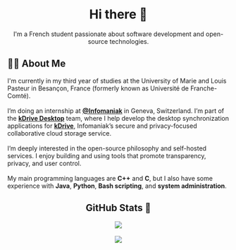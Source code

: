 <h1 align="center">Hi there 👋</h1>

<p align="center">
  I'm a French student passionate about software development and open-source technologies.
</p>

<h2>👨‍🎓 About Me</h2>

<p>
  I'm currently in my third year of studies at the University of Marie and Louis Pasteur in Besançon, France (formerly known as Université de Franche-Comté).
  <br><br>
  I’m doing an internship at <strong><a href="https://github.com/infomaniak">@Infomaniak</a></strong> in Geneva, Switzerland. I’m part of the <strong><a href="https://github.com/Infomaniak/desktop-kDrive">kDrive Desktop</a></strong> team, where I help develop the desktop synchronization applications for <strong><a href="https://www.infomaniak.com/fr/ksuite/kdrive">kDrive</a></strong>, Infomaniak’s secure and privacy-focused collaborative cloud storage service.
  <br><br>
  I’m deeply interested in the open-source philosophy and self-hosted services. I enjoy building and using tools that promote transparency, privacy, and user control.
  <br><br>
  My main programming languages are <strong>C++</strong> and <strong>C</strong>, but I also have some experience with <strong>Java</strong>, <strong>Python</strong>, <strong>Bash scripting</strong>, and <strong>system administration</strong>.
</p>

<h2 align="center">GitHub Stats 🚀</h2>

<div align="center">
	<a href="https://github.com/R-Gld?tab=repositories">
    <img src="https://github-readme-stats.vercel.app/api?username=R-Gld&show_icons=true&theme=tokyonight">
  </a>
	<br><br>
	<a href="https://github.com/R-Gld?tab=repositories">
    <img src="https://github-readme-stats.vercel.app/api/top-langs/?username=R-Gld&langs_count=8&theme=tokyonight">
  </a>
</div>
